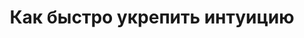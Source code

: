 ---
title: "Как быстро укрепить интуицию"
slug: kak-bystro-ukrepit-intuiciyu
layout: webinar-video
datetext: "среда, 23 марта"
timetext: 20:00 мск
video: "https://www.youtube.com/embed/Hk7RnpOxgeg?rel=0&autoplay=1"

---